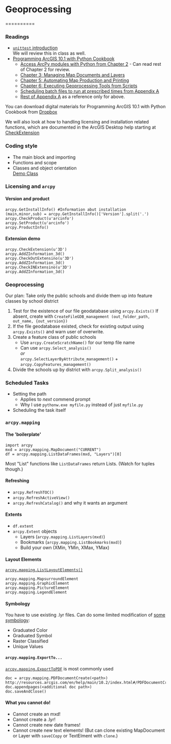 # Geoprocessing
==========
### Readings
  * [```unittest``` introduction](http://pythontesting.net/framework/unittest/unittest-introduction/)  
We will review this in class as well.  
  * [Programming ArcGIS 10.1 with Python Cookbook](http://proquest.safaribooksonline.com.libproxy.wustl.edu/book/-/9781849694445/programming-arcgis-10dot1-with-python-cookbook/toc_html?uicode=washumo)
    - [Access ArcPy modules with Python from Chapter 2](http://proquest.safaribooksonline.com.libproxy.wustl.edu/book/-/9781849694445/2dot-writing-basic-geoprocessing-scripts-with-arcpy/ch02s07_html?uicode=washumo) - Can read rest of Chapter 2 for review.  
    - [Chapter 3: Managing Map Documents and Layers](http://proquest.safaribooksonline.com.libproxy.wustl.edu/book/-/9781849694445/programming-arcgis-10dot1-with-python-cookbook/ch03_html?uicode=washumo)  
    - [Chapter 5: Automating Map Production and Printing](http://proquest.safaribooksonline.com.libproxy.wustl.edu/book/-/9781849694445/programming-arcgis-10dot1-with-python-cookbook/ch05_html?uicode=washumo)  
    - [Chapter 6: Executing Geoprocessing Tools from Scripts](http://proquest.safaribooksonline.com.libproxy.wustl.edu/book/-/9781849694445/programming-arcgis-10dot1-with-python-cookbook/ch06_html?uicode=washumo)  
    - [Scheduling batch files to run at prescribed times from Appendix A](http://proquest.safaribooksonline.com.libproxy.wustl.edu/book/-/9781849694445/adot-automating-python-scripts/apas05_html?uicode=washumo)  
    - [Rest of Appendix A](http://proquest.safaribooksonline.com.libproxy.wustl.edu/book/-/9781849694445/programming-arcgis-10dot1-with-python-cookbook/apa_html?uicode=washumo) as a reference only for above.  

You can download digital materials for Programming ArcGIS 10.1 with Python Cookbook from [Dropbox](https://www.dropbox.com/sh/17yilv6oustbgfy/Juwwvsmlra)  

We will also look at how to handling licensing and installation related functions, which are documented in the ArcGIS Desktop help starting at [CheckExtension](http://resources.arcgis.com/en/help/main/10.2/index.html#/CheckExtension/018v00000059000000/)  

### Coding style
  * The main block and importing
  * Functions and scope
  * Classes and object orientation  
    [Demo Class](https://github.com/WUSTL-GIS-Programming-spring-2014/class_five/blob/master/multithreadclass.py)  

### Licensing and ```arcpy```

#### Version and product
```
arcpy.GetInstallInfo() #Information abut installation
(main,minor,sub) = arcpy.GetInstallInfo()['Version'].split('.')
arcpy.CheckProduct(u'arcinfo')
arcpy.SetProduct(u'arcinfo')
arcpy.ProductInfo()
```

#### Extension demo
```
arcpy.CheckExtension(u'3D')
arcpy.AddZInformation_3d()
arcpy.CheckOutExtensino(u'3D')
arcpy.AddZInformation_3d()
arcpy.CheckINExtensino(u'3D')
arcpy.AddZInformation_3d()

```

### Geoprocessing
Our plan: Take only the public schools and divide them up into feature classes by school district
 1. Test for the existence of our file geodatabase using ```arcpy.Exists()```
    If absent, create with ```CreateFileGDB_management (out_folder_path, out_name, {out_version})```
 2. If the file geodatabase existed, check for existing output using ```arcpy.Exists()``` and warn user of overwrite.
 3. Create a feature class of public schools
    - Use ```arcpy.CreateScratchName()``` for our temp file name
    - Can use ```arcpy.Select_analysis()```  
      *or*  
      ```arcpy.SelectLayerByAttribute_management()``` + ```arcpy.CopyFeatures_management()```
 4. Divide the schools up by district with ```arcpy.Split_analysis()```

### Scheduled Tasks
 * Setting the path
   - Applies to *next* commend prompt
   - Why I use ```pythonw.exe myfile.py``` instead of just ```myfile.py```
 * Scheduling the task itself

### ```arcpy.mapping```

#### The 'boilerplate'
```
import arcpy
mxd = arcpy.mapping.MapDocument("CURRENT")
df = arcpy.mapping.ListDataFrames(mxd, "Layers")[0]
```
Most "List" functions like ```ListDataFrames``` return Lists. (Watch for tuples though.)

#### Refreshing
 * ```arcpy.RefreshTOC()```
 * ```arcpy.RefreshActiveView()```
 * ```arcpy.RefreshCatalog()``` and why it wants an argument

#### Extents
 * ```df.extent```
 * ```arcpy.Extent``` objects
    - Layers (```arcpy.mapping.ListLayers(mxd)```)
    - Bookmarks (```arcpy.mapping.ListBookmarks(mxd)```)
    - Build your own (XMin, YMin, XMax, YMax)

#### Layout Elements
[```arcpy.mapping.ListLayoutElements()```](http://resources.arcgis.com/en/help/main/10.2/index.html#/ListLayoutElements/00s30000003w000000/])  
```
arcpy.mapping.MapsurroundElement
arcpy.mapping.GraphicElement
arcpy.mapping.PictureElement
arcpy.mapping.LegendElement
```

#### Symbology
You have to use existing .lyr files.
Can do some limited modification of [some symbology]((http://resources.arcgis.com/en/help/main/10.2/index.html#/UniqueValuesSymbology/00s30000005s000000/)):  
 * Graduated Color
 * Graduated Symbol
 * Raster Classified
 * Unique Values

#### ```arcpy.mapping.ExportTo...```
[```arcpy.mapping.ExportToPDF```](http://resources.arcgis.com/en/help/main/10.2/index.html#/ExportToPDF/00s300000027000000/) is most commonly used
```
doc = arcpy.mapping.PDFDocumentCreate(<path>)
http://resources.arcgis.com/en/help/main/10.2/index.html#/PDFDocumentCreate/00s300000019000000/
doc.appendpages(<additional doc path>)
doc.saveAndClose()
```

#### What you cannot do!
 * Cannot create an mxd!
 * Cannot create a .lyr!
 * Cannot create new date frames!
 * Cannot create new text elements!
(But can clone existing MapDocument or Layer with ```saveCCopy``` or TextElment with ```clone```.)

